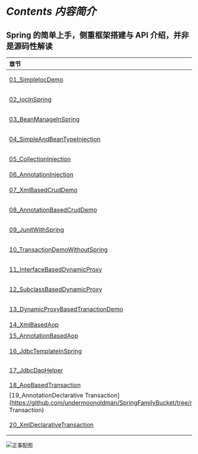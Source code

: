 # *Contents 内容简介*

## Spring 的简单上手，侧重框架搭建与 API 介绍，并非是源码性解读

| 章节                                                         |           简介           |
| :----------------------------------------------------------- | :----------------------: |
| [01_SimpleIocDemo](https://github.com/undermoonoldman/SpringFamilyBucket/tree/master/SpringMvcBasic/01_SimpleIocDemo) |    简易的IOC容器案例     |
| [02_IocInSpring](https://github.com/undermoonoldman/SpringFamilyBucket/tree/master/SpringMvcBasic/02_IocInSpring) |    Spring中的IOC容器     |
| [03_BeanManageInSpring](https://github.com/undermoonoldman/SpringFamilyBucket/tree/master/SpringMvcBasic/03_BeanManageInSpring) |    Spring中的Bean管理    |
| [04_SimpleAndBeanTypeInjection](https://github.com/undermoonoldman/SpringFamilyBucket/tree/master/SpringMvcBasic/04_SimpleAndBeanTypeInjection) | 基本类型与对象类型的注入 |
| [05_CollectionInjection](https://github.com/undermoonoldman/SpringFamilyBucket/tree/master/SpringMvcBasic/05_CollectionInjection) | 其他常用的与请求相关注解 |
| [06_AnnotationInjection](https://github.com/undermoonoldman/SpringFamilyBucket/tree/master/SpringMvcBasic/06_AnnotationInjection) |      基于注解的注入      |
| [07_XmlBasedCrudDemo](https://github.com/undermoonoldman/SpringFamilyBucket/tree/master/SpringMvcBasic/07_XmlBasedCrudDemo) | 基于XML的增删改查小案例  |
| [08_AnnotationBasedCrudDemo](https://github.com/undermoonoldman/SpringFamilyBucket/tree/master/SpringMvcBasic/08_AnnotationBasedCrudDemo) | 基于注解的增删改查小案例 |
| [09_JunitWithSpring](https://github.com/undermoonoldman/SpringFamilyBucket/tree/master/SpringMvcBasic/09_JunitWithSpring) | Spring整合Junit单元测试  |
| [10_TransactionDemoWithoutSpring](https://github.com/undermoonoldman/SpringFamilyBucket/tree/master/SpringMvcBasic/10_TransactionDemoWithoutSpring) |   不使用Spring时的事务   |
| [11_InterfaceBasedDynamicProxy](https://github.com/undermoonoldman/SpringFamilyBucket/tree/master/SpringMvcBasic/11_InterfaceBasedDynamicProxy) |    基于接口的动态代理    |
| [12_SubclassBasedDynamicProxy](https://github.com/undermoonoldman/SpringFamilyBucket/tree/master/SpringMvcBasic/12_SubclassBasedDynamicProxy) |    基于子类的动态代理    |
| [13_DynamicProxyBasedTranactionDemo](https://github.com/undermoonoldman/SpringFamilyBucket/tree/master/SpringMvcBasic/13_DynamicProxyBasedTranactionDemo) |    基于动态代理的事务    |
| [14_XmlBasedAop](https://github.com/undermoonoldman/SpringFamilyBucket/tree/master/SpringMvcBasic/14_XmlBasedAop) |       基于XML的AOP       |
| [15_AnnotationBasedAop](https://github.com/undermoonoldman/SpringFamilyBucket/tree/master/SpringMvcBasic/15_AnnotationBasedAop) |      基于注解的AOP       |
| [16_JdbcTemplateInSpring](https://github.com/undermoonoldman/SpringFamilyBucket/tree/master/SpringMvcBasic/16_JdbcTemplateInSpring) |    Spring中的JDBC模板    |
| [17_JdbcDaoHelper](https://github.com/undermoonoldman/SpringFamilyBucket/tree/master/SpringMvcBasic/17_JdbcDaoHelper) | Spring中的JDBCDaoHelper  |
| [18_AopBasedTransaction](https://github.com/undermoonoldman/SpringFamilyBucket/tree/master/SpringMvcBasic/18_AopBasedTransaction) |      基于AOP的事务       |
| [19_AnnotationDeclarative Transaction](https://github.com/undermoonoldman/SpringFamilyBucket/tree/master/SpringMvcBasic/19_AnnotationDeclarative Transaction) |   基于注解的声明式事务   |
| [20_XmlDeclarativeTransaction](https://github.com/undermoonoldman/SpringFamilyBucket/tree/master/SpringMvcBasic/20_XmlDeclarativeTransaction) |   基于XML的声明式事务    |

![正事配图](https://github.com/NoMoreThanAWord/SpringFamilyBucket/raw/master/Resource/IMG/c.jpeg)